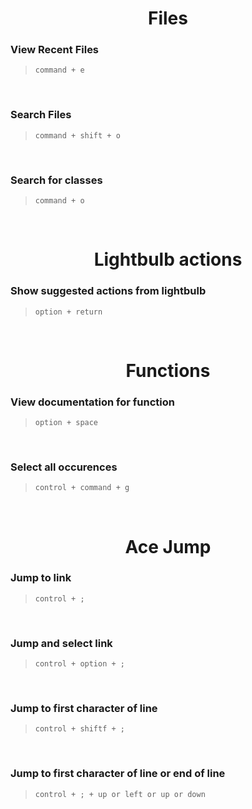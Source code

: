<center>

# Files

</center>

### View Recent Files
> `command + e`

<br>

### Search Files
> `command + shift + o`

<br>

### Search for classes
> `command + o`

<br>

<center>

# Lightbulb actions

</center>

### Show suggested actions from lightbulb
> `option + return`

<br>


<center>

# Functions

</center>

### View documentation for function
> `option + space`

<br>

### Select all occurences
> `control + command + g`

<br>


<center>

# Ace Jump

</center>

### Jump to link
> `control + ;`

<br>

### Jump and select link
> `control + option + ;`

<br>

### Jump to first character of line
> `control + shiftf + ;`

<br>


### Jump to first character of line or end of line
> `control + ; + up or left or up or down`

<br>



